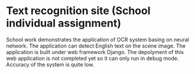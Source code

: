Text recognition site (School individual assignment)
===================
School work demonstrates the application of OCR system basing on neural network. The application can detect English text on the scene image. The application is built under web framework Django. The depolyment of this web application is not completed yet so it can only run in debug mode.\
Accuracy of the system is quite low.
